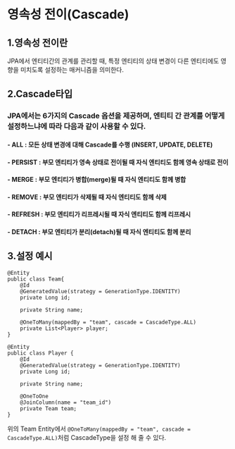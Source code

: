 # 영속성 전이(Cascade)
## 1.영속성 전이란
JPA에서 엔티티간의 관계를 관리할 때, 특정 엔티티의 상태 변경이 다른 엔티티에도 영향을 미치도록 설정하는 매커니즘을 의미한다.

## 2.Cascade타입
### JPA에서는 6가지의 Cascade 옵션을 제공하며, 엔티티 간 관계를 어떻게 설정하느냐에 따라 다음과 같이 사용할 수 있다.

#### - ALL : 모든 상태 변경에 대해 Cascade를 수행 (INSERT, UPDATE, DELETE)<br> 
#### - PERSIST : 부모 엔티티가 영속 상태로 전이될 때 자식 엔티티도 함께 영속 상태로 전이<br>
#### - MERGE : 부모 엔티티가 병합(merge)될 때 자식 엔티티도 함께 병합<br>
#### - REMOVE : 부모 엔티티가 삭제될 때 자식 엔티티도 함께 삭제<br>
#### - REFRESH : 부모 엔티티가 리프레시될 때 자식 엔티티도 함께 리프레시<br>
#### - DETACH : 부모 엔티티가 분리(detach)될 때 자식 엔티티도 함께 분리<br>

## 3.설정 예시
```
@Entity
public class Team{
    @Id
    @GeneratedValue(strategy = GenerationType.IDENTITY)
    private Long id;

    private String name;

    @OneToMany(mappedBy = "team", cascade = CascadeType.ALL)
    private List<Player> player;
}
```

```
@Entity
public class Player {
    @Id
    @GeneratedValue(strategy = GenerationType.IDENTITY)
    private Long id;
    
    private String name;
    
    @OneToOne
    @JoinColumn(name = "team_id")
    private Team team;
}
```
 위의 Team Entity에서 `@OneToMany(mappedBy = "team", cascade = CascadeType.ALL)`처럼  CascadeType을 설정 해 줄 수 있다.